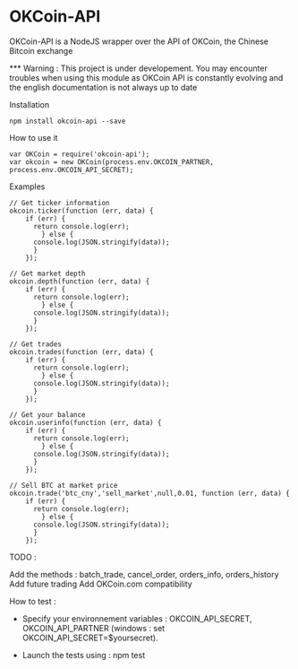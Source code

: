 OKCoin-API
==========

OKCoin-API is a NodeJS wrapper over the API of OKCoin, the Chinese Bitcoin exchange

*** Warning : This project is under developement. You may encounter troubles when using this module as OKCoin API is constantly evolving and the english documentation is not always up to date 

Installation
```
npm install okcoin-api --save
```

How to use it 
```
var OKCoin = require('okcoin-api');
var okcoin = new OKCoin(process.env.OKCOIN_PARTNER, process.env.OKCOIN_API_SECRET);
```

Examples
```
// Get ticker information
okcoin.ticker(function (err, data) {
    if (err) {
      return console.log(err);
		} else {
      console.log(JSON.stringify(data));
      }
    });

// Get market depth
okcoin.depth(function (err, data) {
    if (err) {
      return console.log(err);
		} else {
      console.log(JSON.stringify(data));
      }
    });
    
// Get trades
okcoin.trades(function (err, data) {
    if (err) {
      return console.log(err);
		} else {
      console.log(JSON.stringify(data));
      }
    });

// Get your balance
okcoin.userinfo(function (err, data) {
    if (err) {
      return console.log(err);
		} else {
      console.log(JSON.stringify(data));
      }
    });
    
// Sell BTC at market price
okcoin.trade('btc_cny','sell_market',null,0.01, function (err, data) {
    if (err) {
      return console.log(err);
		} else {
      console.log(JSON.stringify(data));
      }
    });
```

TODO : 

Add the methods : batch_trade, cancel_order, orders_info, orders_history
Add future trading
Add OKCoin.com compatibility

How to test : 

- Specify your environnement variables : OKCOIN_API_SECRET, OKCOIN_API_PARTNER (windows : set OKCOIN_API_SECRET=$yoursecret). 

- Launch the tests using : npm test

